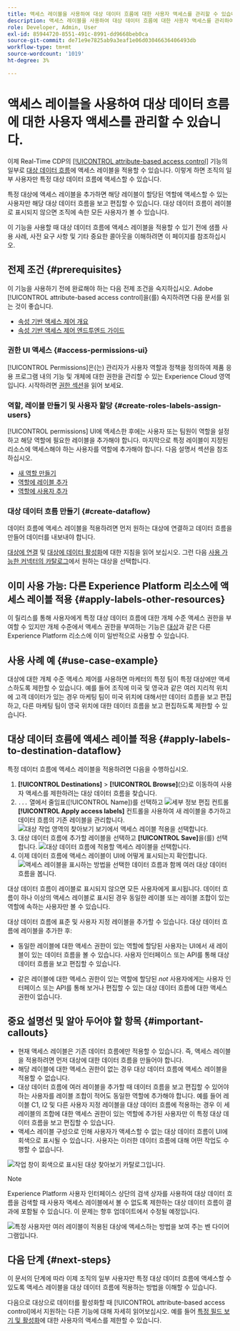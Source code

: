 ```yaml
---
title: 액세스 레이블을 사용하여 대상 데이터 흐름에 대한 사용자 액세스를 관리할 수 있습니다.
description: 액세스 레이블을 사용하여 대상 데이터 흐름에 대한 사용자 액세스를 관리하여 조직의 일부 사용자만 특정 대상 데이터 흐름에 액세스할 수 있도록 하는 방법을 알아봅니다.
role: Developer, Admin, User
exl-id: 85944720-8551-491c-8991-dd9668beb0ca
source-git-commit: de71e9e7825ab9a3eaf1e06d03046636406493db
workflow-type: tm+mt
source-wordcount: '1019'
ht-degree: 3%

---
```


# 액세스 레이블을 사용하여 대상 데이터 흐름에 대한 사용자 액세스를 관리할 수 있습니다.

이제 Real-Time CDP의 [[!UICONTROL attribute-based access control]](overview.md) 기능의 일부로 [대상 데이터 흐름](../../dataflows/ui/monitor-destinations.md)에 액세스 레이블을 적용할 수 있습니다. 이렇게 하면 조직의 일부 사용자만 특정 대상 데이터 흐름에 액세스할 수 있습니다.

특정 대상에 액세스 레이블을 추가하면 해당 레이블이 할당된 역할에 액세스할 수 있는 사용자만 해당 대상 데이터 흐름을 보고 편집할 수 있습니다. 대상 데이터 흐름이 레이블로 표시되지 않으면 조직에 속한 모든 사용자가 볼 수 있습니다.

이 기능을 사용할 때 대상 데이터 흐름에 액세스 레이블을 적용할 수 있기 전에 샘플 사용 사례, 사전 요구 사항 및 기타 중요한 콜아웃을 이해하려면 이 페이지를 참조하십시오.

## 전제 조건 {#prerequisites}

이 기능을 사용하기 전에 완료해야 하는 다음 전제 조건을 숙지하십시오. Adobe [!UICONTROL attribute-based access control]을(를) 숙지하려면 다음 문서를 읽는 것이 좋습니다.

* [속성 기반 액세스 제어 개요](/help/access-control/abac/overview.md)
* [속성 기반 액세스 제어 엔드투엔드 가이드](/help/access-control/abac/end-to-end-guide.md)

### 권한 UI 액세스 {#access-permissions-ui}

[!UICONTROL Permissions]은(는) 관리자가 사용자 역할과 정책을 정의하여 제품 응용 프로그램 내의 기능 및 개체에 대한 권한을 관리할 수 있는 Experience Cloud 영역입니다. 시작하려면 [권한 섹션](/help/access-control/abac/end-to-end-guide.md#permissions)을 읽어 보세요.

### 역할, 레이블 만들기 및 사용자 할당 {#create-roles-labels-assign-users}

[!UICONTROL permissions] UI에 액세스한 후에는 사용자 또는 팀원이 역할을 설정하고 해당 역할에 필요한 레이블을 추가해야 합니다. 마지막으로 특정 레이블이 지정된 리소스에 액세스해야 하는 사용자를 역할에 추가해야 합니다. 다음 설명서 섹션을 참조하십시오.

* [새 역할 만들기](/help/access-control/abac/ui/roles.md)
* [역할에 레이블 추가](/help/access-control/abac/end-to-end-guide.md#label-roles)
* [역할에 사용자 추가](/help/access-control/ui/users.md)

### 대상 데이터 흐름 만들기 {#create-dataflow}

데이터 흐름에 액세스 레이블을 적용하려면 먼저 원하는 대상에 연결하고 데이터 흐름을 만들어 데이터를 내보내야 합니다.

[대상에 연결](/help/destinations/ui/connect-destination.md) 및 [대상에 데이터 활성화](/help/destinations/ui/activation-overview.md)에 대한 지침을 읽어 보십시오. 그런 다음 [사용 가능한 커넥터의 카탈로그](/help/destinations/catalog/overview.md)에서 원하는 대상을 선택합니다.

## 이미 사용 가능: 다른 Experience Platform 리소스에 액세스 레이블 적용 {#apply-labels-other-resources}

이 릴리스를 통해 사용자에게 특정 대상 데이터 흐름에 대한 개체 수준 액세스 권한을 부여할 수 있지만 개체 수준에서 액세스 권한을 부여하는 기능은 [대상](/help/access-control/abac/end-to-end-guide.md#apply-labels-to-segments)과 같은 다른 Experience Platform 리소스에 이미 일반적으로 사용할 수 있습니다.

## 사용 사례 예 {#use-case-example}

대상에 대한 개체 수준 액세스 제어를 사용하면 마케터의 특정 팀이 특정 대상에만 액세스하도록 제한할 수 있습니다. 예를 들어 조직에 미국 및 영국과 같은 여러 지리적 위치에 고객 데이터가 있는 경우 마케팅 팀이 미국 위치에 대해서만 데이터 흐름을 보고 편집하고, 다른 마케팅 팀이 영국 위치에 대한 데이터 흐름을 보고 편집하도록 제한할 수 있습니다.

## 대상 데이터 흐름에 액세스 레이블 적용 {#apply-labels-to-destination-dataflow}

특정 데이터 흐름에 액세스 레이블을 적용하려면 다음을 수행하십시오.

1. **[!UICONTROL Destinations]** > **[!UICONTROL Browse]**(으)로 이동하여 사용자 액세스를 제한하려는 대상 데이터 흐름을 찾습니다.
1. `...` 열에서 줄임표([!UICONTROL Name])를 선택하고 ![세부 정보 편집 컨트롤](/help/images/icons/key.png) **[!UICONTROL Apply access labels]** 컨트롤을 사용하여 새 레이블을 추가하고 데이터 흐름의 기존 레이블을 관리합니다.
   ![대상 작업 영역의 찾아보기 보기에서 액세스 레이블 적용을 선택합니다.](/help/access-control/images/olac/apply-access-labels.png)
1. 대상 데이터 흐름에 추가할 레이블을 선택하고 **[!UICONTROL Save]**&#x200B;을(를) 선택합니다.
   ![대상 데이터 흐름에 적용할 액세스 레이블을 선택합니다.](/help/access-control/images/olac/view-access-labels.png)
1. 이제 데이터 흐름에 액세스 레이블이 UI에 어떻게 표시되는지 확인합니다.
   ![액세스 레이블을 표시하는 방법을 선택한 데이터 흐름과 함께 여러 대상 데이터 흐름을 봅니다.](/help/access-control/images/olac/dataflow-with-access-label.png)

대상 데이터 흐름이 레이블로 표시되지 않으면 모든 사용자에게 표시됩니다. 데이터 흐름이 하나 이상의 액세스 레이블로 표시된 경우 동일한 레이블 또는 레이블 조합이 있는 역할에 속하는 사용자만 볼 수 있습니다.

대상 데이터 흐름에 표준 및 사용자 지정 레이블을 추가할 수 있습니다. 대상 데이터 흐름에 레이블을 추가한 후:

* 동일한 레이블에 대한 액세스 권한이 있는 역할에 할당된 사용자는 UI에서 새 레이블이 있는 데이터 흐름을 볼 수 있습니다. 사용자 인터페이스 또는 API를 통해 대상 데이터 흐름을 보고 편집할 수 있습니다.

* 같은 레이블에 대한 액세스 권한이 있는 역할에 할당된 *not* 사용자에게는 사용자 인터페이스 또는 API를 통해 보거나 편집할 수 있는 대상 데이터 흐름에 대한 액세스 권한이 없습니다.

## 중요 설명선 및 알아 두어야 할 항목 {#important-callouts}

* 현재 액세스 레이블은 기존 데이터 흐름에만 적용할 수 있습니다. 즉, 액세스 레이블을 적용하려면 먼저 대상에 대한 데이터 흐름을 만들어야 합니다.
* 해당 레이블에 대한 액세스 권한이 없는 경우 대상 데이터 흐름에 액세스 레이블을 적용할 수 없습니다.
* 대상 데이터 흐름에 여러 레이블을 추가할 때 데이터 흐름을 보고 편집할 수 있어야 하는 사용자를 레이블 조합이 적어도 동일한 역할에 추가해야 합니다. 예를 들어 레이블 C1, I2 및 다른 사용자 지정 레이블을 대상 데이터 흐름에 적용하는 경우 이 세 레이블의 조합에 대한 액세스 권한이 있는 역할에 추가된 사용자만 이 특정 대상 데이터 흐름을 보고 편집할 수 있습니다.
* 액세스 레이블 구성으로 인해 사용자가 액세스할 수 없는 대상 데이터 흐름이 UI에 회색으로 표시될 수 있습니다. 사용자는 이러한 데이터 흐름에 대해 어떤 작업도 수행할 수 없습니다.

![작업 창이 회색으로 표시된 대상 찾아보기 카탈로그입니다.](../images/olac/destinations-greyed-edit.png)

>[!NOTE]
>
> Experience Platform 사용자 인터페이스 상단의 검색 상자를 사용하여 대상 데이터 흐름을 검색할 때 사용자 액세스 레이블에서 볼 수 없도록 제한하는 대상 데이터 흐름이 결과에 포함될 수 있습니다. 이 문제는 향후 업데이트에서 수정될 예정입니다.

![특정 사용자만 여러 레이블이 적용된 대상에 액세스하는 방법을 보여 주는 벤 다이어그램입니다.](/help/access-control/images/olac/multiple-labels-venn.png)

## 다음 단계 {#next-steps}

이 문서의 단계에 따라 이제 조직의 일부 사용자만 특정 대상 데이터 흐름에 액세스할 수 있도록 액세스 레이블을 대상 데이터 흐름에 적용하는 방법을 이해할 수 있습니다.

다음으로 대상으로 데이터를 활성화할 때 [!UICONTROL attribute-based access control]에서 지원하는 다른 기능에 대해 자세히 읽어보십시오. 예를 들어 [특정 필드 보기 및 활성화](/help/access-control/abac/overview.md#destinations)에 대한 사용자의 액세스를 제한할 수 있습니다.
